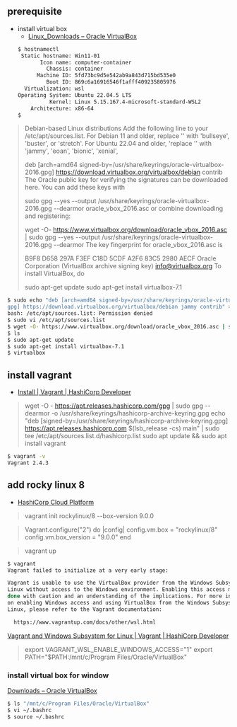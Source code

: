 ## prerequisite
- install virtual box
  - [Linux_Downloads – Oracle VirtualBox](https://www.virtualbox.org/wiki/Linux_Downloads)
  ```bash
  $ hostnamectl
   Static hostname: Win11-01
         Icon name: computer-container
           Chassis: container
        Machine ID: 5fd73bc9d5e542ab9a843d715bd535e0
           Boot ID: 869c6a16916546f1afff409235805976
    Virtualization: wsl
  Operating System: Ubuntu 22.04.5 LTS
            Kernel: Linux 5.15.167.4-microsoft-standard-WSL2
      Architecture: x86-64
  $
  ```

>Debian-based Linux distributions
>Add the following line to your /etc/apt/sources.list. For Debian 11 and older, replace '<mydist>' with 'bullseye', 'buster', or 'stretch'. For Ubuntu 22.04 and older, 'replace '<mydist>' with 'jammy', 'eoan', 'bionic', 'xenial',
>
>deb [arch=amd64 signed-by=/usr/share/keyrings/oracle-virtualbox-2016.gpg] https://download.virtualbox.org/virtualbox/debian <mydist> contrib
>The Oracle public key for verifying the signatures can be downloaded here. You can add these keys with
>
>sudo gpg --yes --output /usr/share/keyrings/oracle-virtualbox-2016.gpg --dearmor oracle_vbox_2016.asc
>or combine downloading and registering:
>
>wget -O- https://www.virtualbox.org/download/oracle_vbox_2016.asc | sudo gpg --yes --output /usr/share/keyrings/oracle-virtualbox-2016.gpg --dearmor
>The key fingerprint for oracle_vbox_2016.asc is
>
>B9F8 D658 297A F3EF C18D  5CDF A2F6 83C5 2980 AECF
>Oracle Corporation (VirtualBox archive signing key) <info@virtualbox.org>
>To install VirtualBox, do
>
>sudo apt-get update
>sudo apt-get install virtualbox-7.1

  ```bash
$ sudo echo "deb [arch=amd64 signed-by=/usr/share/keyrings/oracle-virtualbox-2016.
gpg] https://download.virtualbox.org/virtualbox/debian jammy contrib" >> /etc/apt/sources.list
bash: /etc/apt/sources.list: Permission denied
$ sudo vi /etc/apt/sources.list
$ wget -O- https://www.virtualbox.org/download/oracle_vbox_2016.asc | sudo gpg --yes --output /usr/share/keyrings/oracle-virtualbox-2016.gpg --dearmor
$ ls
$ sudo apt-get update
$ sudo apt-get install virtualbox-7.1
$ virtualbox
  ```

## install vagrant
- [Install | Vagrant | HashiCorp Developer](https://developer.hashicorp.com/vagrant/install?product_intent=vagrant#linux)

> wget -O - https://apt.releases.hashicorp.com/gpg | sudo gpg --dearmor -o /usr/share/keyrings/hashicorp-archive-keyring.gpg
> echo "deb [signed-by=/usr/share/keyrings/hashicorp-archive-keyring.gpg] https://apt.releases.hashicorp.com $(lsb_release -cs) main" | sudo tee /etc/apt/sources.list.d/hashicorp.list
> sudo apt update && sudo apt install vagrant
  ```bash
  $ vagrant -v
  Vagrant 2.4.3
  ```

## add rocky linux 8
- [HashiCorp Cloud Platform](https://portal.cloud.hashicorp.com/vagrant/discover/rockylinux/8)
> vagrant init rockylinux/8 --box-version 9.0.0

> Vagrant.configure("2") do |config|
>   config.vm.box = "rockylinux/8"
>   config.vm.box_version = "9.0.0"
> end

> vagrant up

```bash
$ vagrant
Vagrant failed to initialize at a very early stage:

Vagrant is unable to use the VirtualBox provider from the Windows Subsystem for
Linux without access to the Windows environment. Enabling this access must be
done with caution and an understanding of the implications. For more information
on enabling Windows access and using VirtualBox from the Windows Subsystem for
Linux, please refer to the Vagrant documentation:

  https://www.vagrantup.com/docs/other/wsl.html
```

[Vagrant and Windows Subsystem for Linux | Vagrant | HashiCorp Developer](https://developer.hashicorp.com/vagrant/docs/other/wsl)
> export VAGRANT_WSL_ENABLE_WINDOWS_ACCESS="1"
> export PATH="$PATH:/mnt/c/Program Files/Oracle/VirtualBox"

### install virtual box for window
[Downloads – Oracle VirtualBox](https://www.virtualbox.org/wiki/Downloads)


```bash
$ ls "/mnt/c/Program Files/Oracle/VirtualBox"
$ vi ~/.bashrc
$ source ~/.bashrc
```
